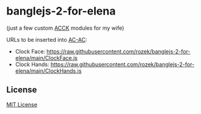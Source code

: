 # banglejs-2-for-elena #

(just a few custom [ACCK](https://github.com/rozek/banglejs-2-analog-clock-construction-kit) modules for my wife)

URLs to be inserted into [AC-AC](https://banglejs.com/apps/#a%20configurable%20analog%20clock):

* Clock Face: https://raw.githubusercontent.com/rozek/banglejs-2-for-elena/main/ClockFace.js
* Clock Hands: https://raw.githubusercontent.com/rozek/banglejs-2-for-elena/main/ClockHands.js

## License ##

[MIT License](LICENSE.md)
